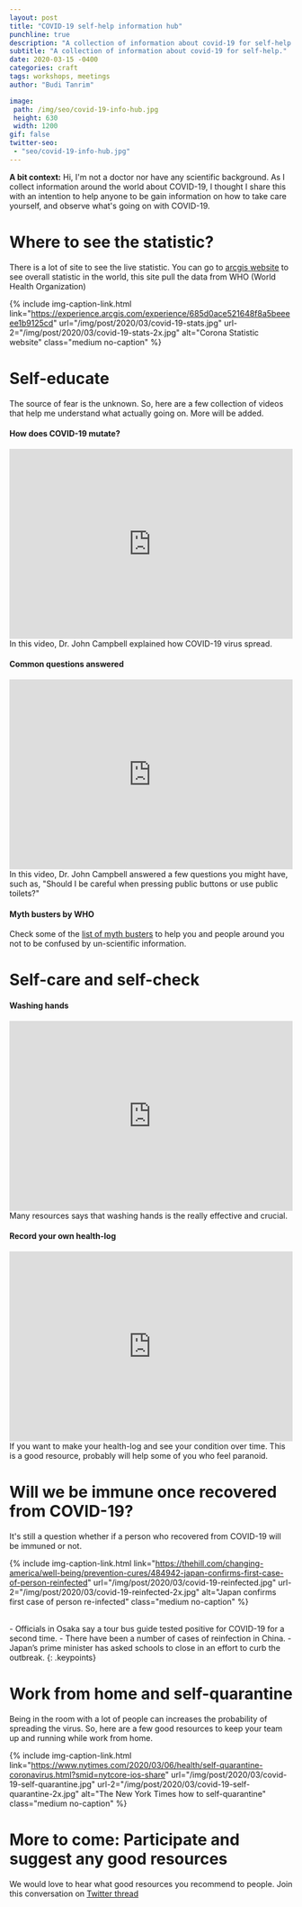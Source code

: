 ```yaml
---
layout: post
title: "COVID-19 self-help information hub"
punchline: true
description: "A collection of information about covid-19 for self-help."
subtitle: "A collection of information about covid-19 for self-help."
date: 2020-03-15 -0400
categories: craft
tags: workshops, meetings
author: "Budi Tanrim"

image:
 path: /img/seo/covid-19-info-hub.jpg
 height: 630
 width: 1200
gif: false
twitter-seo: 
 - "seo/covid-19-info-hub.jpg"
---
```


**A bit context:**
Hi, I'm not a doctor nor have any scientific background. As I collect information around the world about COVID-19, I thought I share this with an intention to help anyone to be gain information on how to take care yourself, and observe what's going on with COVID-19.

# Where to see the statistic?
There is a lot of site to see the live statistic. You can go to [arcgis website][arcgis] to see overall statistic in the world, this site pull the data from WHO (World Health Organization)

{% include img-caption-link.html 
link="https://experience.arcgis.com/experience/685d0ace521648f8a5beeeee1b9125cd"
url="/img/post/2020/03/covid-19-stats.jpg" 
url-2="/img/post/2020/03/covid-19-stats-2x.jpg" 
alt="Corona Statistic website" 
class="medium no-caption" %}

# Self-educate
The source of fear is the unknown. So, here are a few collection of videos that help me understand what actually going on. More will be added.

#### How does COVID-19 mutate?

<div style="max-width: 100%;"><iframe width="600" height="337" src="https://www.youtube.com/embed/FYPZHA-UjUY" frameborder="0" allow="accelerometer; autoplay; encrypted-media; gyroscope; picture-in-picture" allowfullscreen style="max-width: 100%;"></iframe></div>
In this video, Dr. John Campbell explained how COVID-19 virus spread.

#### Common questions answered 
<div style="max-width: 100%;"><iframe width="600" height="337" src="https://www.youtube.com/embed/TpXoY_1EG8Y" frameborder="0" allow="accelerometer; autoplay; encrypted-media; gyroscope; picture-in-picture" allowfullscreen style="max-width: 100%;"></iframe></div>
In this video, Dr. John Campbell answered a few questions you might have, such as, "Should I be careful when pressing public buttons or use public toilets?"

#### Myth busters by WHO
Check some of the [list of myth busters][who-myth-busters] to help you and people around you not to be confused by un-scientific information.

# Self-care and self-check
#### Washing hands
<div style="max-width: 100%;"><iframe width="600" height="337" src="https://www.youtube.com/embed/1AGW3bbcb3Y" frameborder="0" allow="accelerometer; autoplay; encrypted-media; gyroscope; picture-in-picture" allowfullscreen style="max-width: 100%;"></iframe></div>
Many resources says that washing hands is the really effective and crucial.

#### Record your own health-log
<div style="max-width: 100%;"><iframe width="600" height="337" src="https://www.youtube.com/embed/fUir2Q1uxxs" frameborder="0" allow="accelerometer; autoplay; encrypted-media; gyroscope; picture-in-picture" allowfullscreen style="max-width: 100%;"></iframe></div>
If you want to make your health-log and see your condition over time. This is a good resource, probably will help some of you who feel paranoid.


# Will we be immune once recovered from COVID-19?
It's still a question whether if a person who recovered from COVID-19 will be immuned or not.

{% include img-caption-link.html 
link="https://thehill.com/changing-america/well-being/prevention-cures/484942-japan-confirms-first-case-of-person-reinfected"
url="/img/post/2020/03/covid-19-reinfected.jpg" 
url-2="/img/post/2020/03/covid-19-reinfected-2x.jpg" 
alt="Japan confirms first case of person re-infected" 
class="medium no-caption" %}

<br/>
- Officials in Osaka say a tour bus guide tested positive for COVID-19 for a second time.
- There have been a number of cases of reinfection in China.
- Japan’s prime minister has asked schools to close in an effort to curb the outbreak.
{: .keypoints}

# Work from home and self-quarantine
Being in the room with a lot of people can increases the probability of spreading the virus. So, here are a few good resources to keep your team up and running while work from home.

{% include img-caption-link.html 
link="https://www.nytimes.com/2020/03/06/health/self-quarantine-coronavirus.html?smid=nytcore-ios-share"
url="/img/post/2020/03/covid-19-self-quarantine.jpg" 
url-2="/img/post/2020/03/covid-19-self-quarantine-2x.jpg" 
alt="The New York Times how to self-quarantine" 
class="medium no-caption" %}


# More to come: Participate and suggest any good resources
We would love to hear what good resources you recommend to people. Join this conversation on [Twitter thread][twitter-thread]


[japan-reinfected]:https://thehill.com/changing-america/well-being/prevention-cures/484942-japan-confirms-first-case-of-person-reinfected

[arcgis]: https://experience.arcgis.com/experience/685d0ace521648f8a5beeeee1b9125cd

[twitter-thread]: https://twitter.com/buditanrim/status/1239060277930291200
[who-myth-busters]: https://www.who.int/emergencies/diseases/novel-coronavirus-2019/advice-for-public/myth-busters